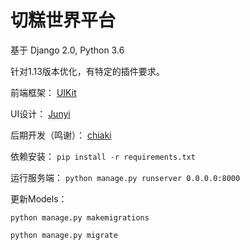 # 切糕世界平台

基于 Django 2.0, Python 3.6

针对1.13版本优化，有特定的插件要求。

前端框架：
[UIKit](https://getuikit.com/docs/introduction)

UI设计：
[Junyi](https://github.com/Military-Doctor)

后期开发（鸣谢）：
[chiaki](https://github.com/difuer-yl)

依赖安装：
`pip install -r requirements.txt`

运行服务端：
`python manage.py runserver 0.0.0.0:8000`


 
更新Models：

`python manage.py makemigrations`

`python manage.py migrate`


